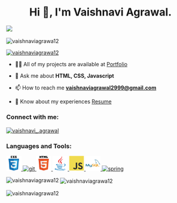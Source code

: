 <h1 align="center">Hi 👋, I'm Vaishnavi Agrawal.</h1>
<!-- <h3 align="center">A passionate Java Backend developer from India</h3> -->
<img src="https://user-images.githubusercontent.com/73159092/106097036-9e8f2980-615c-11eb-9860-5aa437be7fc9.gif">


<p align="left"> <img src="https://komarev.com/ghpvc/?username=vaishnaviagrawa12&label=Profile%20views&color=0e75b6&style=flat" alt="vaishnaviagrawa12" /> </p>

<p align="left"> <a href="https://github.com/ryo-ma/github-profile-trophy"><img src="https://github-profile-trophy.vercel.app/?username=vaishnaviagrawa12" alt="vaishnaviagrawa12" /></a> </p>

<!-- - 🔭 I’m currently learning **Backend development**

- 🌱 I’m currently learning **Java, SpringBoot** -->

- 👨‍💻 All of my projects are available at <a href='https://vaishnaviagrawa12.github.io/](https://vaishnaviagrawa12.github.io/'>Portfolio</a>

- 💬 Ask me about **HTML, CSS, Javascript**

- 📫 How to reach me **vaishnaviagrawal2999@gmail.com**

- 📄 Know about my experiences <a href='https://drive.google.com/file/d/10iYvaPf88tzVaf0xfTiFvdonQ1q5LlWi/view?usp=share_link'>Resume </a>

<h3 align="left">Connect with me:</h3>
<p align="left">
<a href="https://instagram.com/vaishnavi_.agrawal" target="blank"><img align="center" src="https://raw.githubusercontent.com/rahuldkjain/github-profile-readme-generator/master/src/images/icons/Social/instagram.svg" alt="vaishnavi_.agrawal" height="30" width="40" /></a>
</p>

<h3 align="left">Languages and Tools:</h3>
<p align="left"> <a href="https://www.w3schools.com/css/" target="_blank" rel="noreferrer"> <img src="https://raw.githubusercontent.com/devicons/devicon/master/icons/css3/css3-original-wordmark.svg" alt="css3" width="40" height="40"/> </a> <a href="https://git-scm.com/" target="_blank" rel="noreferrer"> <img src="https://www.vectorlogo.zone/logos/git-scm/git-scm-icon.svg" alt="git" width="40" height="40"/> </a> <a href="https://www.w3.org/html/" target="_blank" rel="noreferrer"> <img src="https://raw.githubusercontent.com/devicons/devicon/master/icons/html5/html5-original-wordmark.svg" alt="html5" width="40" height="40"/> </a> <a href="https://www.java.com" target="_blank" rel="noreferrer"> <img src="https://raw.githubusercontent.com/devicons/devicon/master/icons/java/java-original.svg" alt="java" width="40" height="40"/> </a> <a href="https://developer.mozilla.org/en-US/docs/Web/JavaScript" target="_blank" rel="noreferrer"> <img src="https://raw.githubusercontent.com/devicons/devicon/master/icons/javascript/javascript-original.svg" alt="javascript" width="40" height="40"/> </a> <a href="https://www.mysql.com/" target="_blank" rel="noreferrer"> <img src="https://raw.githubusercontent.com/devicons/devicon/master/icons/mysql/mysql-original-wordmark.svg" alt="mysql" width="40" height="40"/> </a> <a href="https://spring.io/" target="_blank" rel="noreferrer"> <img src="https://www.vectorlogo.zone/logos/springio/springio-icon.svg" alt="spring" width="40" height="40"/> </a> </p>

<p><img align="left" src="https://github-readme-stats.vercel.app/api/top-langs?username=vaishnaviagrawa12&show_icons=true&locale=en&layout=compact" alt="vaishnaviagrawa12" /></p>

<p>&nbsp;<img align="center" src="https://github-readme-stats.vercel.app/api?username=vaishnaviagrawa12&show_icons=true&locale=en" alt="vaishnaviagrawa12" /></p>

<p><img align="center" src="https://github-readme-streak-stats.herokuapp.com/?user=vaishnaviagrawa12&" alt="vaishnaviagrawa12" /></p>


